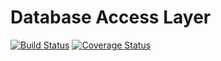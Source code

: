 # Database Access Layer

[![Build Status](https://travis-ci.org/oliver-schoendorn/database-access-layer.svg?branch=master)](https://travis-ci.org/oliver-schoendorn/database-access-layer)
[![Coverage Status](https://coveralls.io/repos/github/oliver-schoendorn/database-access-layer/badge.svg?branch=master)](https://coveralls.io/github/oliver-schoendorn/database-access-layer?branch=master)